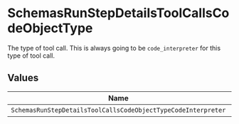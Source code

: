 # SchemasRunStepDetailsToolCallsCodeObjectType

The type of tool call. This is always going to be `code_interpreter` for this type of tool call.


## Values

| Name                                                          | Value                                                         |
| ------------------------------------------------------------- | ------------------------------------------------------------- |
| `SchemasRunStepDetailsToolCallsCodeObjectTypeCodeInterpreter` | code_interpreter                                              |
